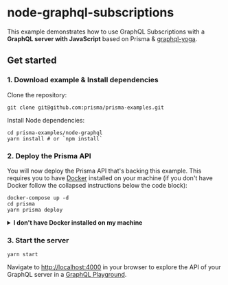 # node-graphql-subscriptions

This example demonstrates how to use GraphQL Subscriptions with a **GraphQL server with JavaScript** based on Prisma & [graphql-yoga](https://github.com/prisma/graphql-yoga).

## Get started

### 1. Download example & Install dependencies

Clone the repository:

```
git clone git@github.com:prisma/prisma-examples.git
```

Install Node dependencies:

```
cd prisma-examples/node-graphql
yarn install # or `npm install`
```

### 2. Deploy the Prisma API

You will now deploy the Prisma API that's backing this example. This requires you to have [Docker](https://www.docker.com) installed on your machine (if you don't have Docker follow the collapsed instructions below the code block):

```
docker-compose up -d
cd prisma
yarn prisma deploy
```

<details>
 <summary><strong>I don't have Docker installed on my machine</strong></summary>

To deploy your service to a Demo server (rather than locally with Docker), follow these steps:

- Run the following command:
  ```
  yarn prisma deploy --new
  ```
- In the interactive CLI wizard:
  - Select the **Demo server**
  - For all following questions, choose the suggested values by just hitting **Enter**

</details>

### 3. Start the server

```
yarn start
```

Navigate to [http://localhost:4000](http://localhost:4000) in your browser to explore the API of your GraphQL server in a [GraphQL Playground](https://github.com/prisma/graphql-playground).
